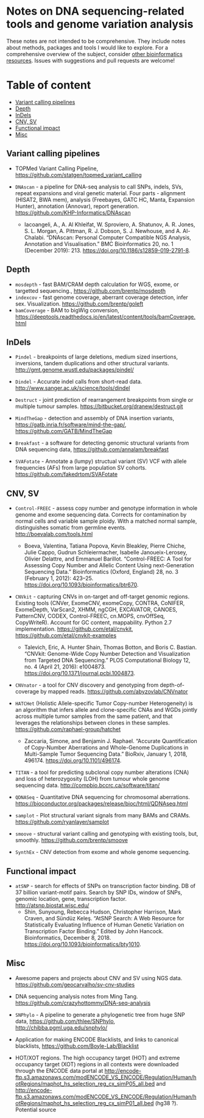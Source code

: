 # Notes on DNA sequencing-related tools and genome variation analysis

These notes are not intended to be comprehensive. They include notes about methods, packages and tools I would like to explore. For a comprehensive overview of the subject, consider [other bioinformatics resources](https://github.com/mdozmorov/blogs/tree/master/Bioinformatics). Issues with suggestions and pull requests are welcome!

# Table of content

* [Variant calling pipelines](#variant-calling-pipelines)
* [Depth](#depth)
* [InDels](#indels)
* [CNV, SV](#cnv--sv)
* [Functional impact](#functional-impact)
* [Misc](#misc)

## Variant calling pipelines

- TOPMed Variant Calling Pipeline, https://github.com/statgen/topmed_variant_calling

- `DNAscan` - a pipeline for DNA-seq analysis to call SNPs, indels, SVs, repeat expansions and viral genetic material. Four parts - alignment (HISAT2, BWA mem), analysis (Freebayes, GATC HC, Manta, Expansion Hunter), annotation (Annovar), report generation. https://github.com/KHP-Informatics/DNAscan
    - Iacoangeli, A., A. Al Khleifat, W. Sproviero, A. Shatunov, A. R. Jones, S. L. Morgan, A. Pittman, R. J. Dobson, S. J. Newhouse, and A. Al-Chalabi. “DNAscan: Personal Computer Compatible NGS Analysis, Annotation and Visualisation.” BMC Bioinformatics 20, no. 1 (December 2019): 213. https://doi.org/10.1186/s12859-019-2791-8.


## Depth

- `mosdepth` - fast BAM/CRAM depth calculation for WGS, exome, or targetted sequencing., https://github.com/brentp/mosdepth
- `indexcov` - fast genome coverage, aberrant coverage detection, infer sex. Visualization. https://github.com/brentp/goleft
- `bamCoverage` - BAM to bigWig conversion, https://deeptools.readthedocs.io/en/latest/content/tools/bamCoverage.html


## InDels

- `Pindel` - breakpoints of large deletions, medium sized insertions, inversions, tandem duplications and other structural variants. http://gmt.genome.wustl.edu/packages/pindel/

- `Dindel` - Accurate indel calls from short-read data. http://www.sanger.ac.uk/science/tools/dindel

- `Destruct` - joint prediction of rearrangement breakpoints from single or multiple tumour samples. https://bitbucket.org/dranew/destruct.git

- `MindTheGap` - detection and assembly of DNA insertion variants, https://gatb.inria.fr/software/mind-the-gap/, https://github.com/GATB/MindTheGap

- `Breakfast` - a software for detecting genomic structural variants from DNA sequencing data, https://github.com/annalam/breakfast

- `SVAFotate` - Annotate a (lumpy) structual variant (SV) VCF with allele frequencies (AFs) from large population SV cohorts. https://github.com/fakedrtom/SVAFotate


## CNV, SV

- `Control-FREEC` - assess copy number and genotype information in whole genome and exome sequencing data. Corrects for contamination by normal cells and variable sample ploidy. With a matched normal sample, distinguishes somatic from germline events. http://boevalab.com/tools.html
    - Boeva, Valentina, Tatiana Popova, Kevin Bleakley, Pierre Chiche, Julie Cappo, Gudrun Schleiermacher, Isabelle Janoueix-Lerosey, Olivier Delattre, and Emmanuel Barillot. “Control-FREEC: A Tool for Assessing Copy Number and Allelic Content Using next-Generation Sequencing Data.” Bioinformatics (Oxford, England) 28, no. 3 (February 1, 2012): 423–25. https://doi.org/10.1093/bioinformatics/btr670.

- `CNVkit` - capturing CNVs in on-target and off-target genomic regions. Existing tools (CNVer, ExomeCNV, exomeCopy, CONTRA, CoNIFER, ExomeDepth, VarScan2, XHMM, ngCGH, EXCAVATOR, CANOES, PatternCNV, CODEX, Control-FREEC, cn.MOPS, cnvOffSeq, CopyWriteR). Account for GC content, mappability. Python 2.7 implementation. https://github.com/etal/cnvkit, https://github.com/etal/cnvkit-examples
    - Talevich, Eric, A. Hunter Shain, Thomas Botton, and Boris C. Bastian. “CNVkit: Genome-Wide Copy Number Detection and Visualization from Targeted DNA Sequencing.” PLOS Computational Biology 12, no. 4 (April 21, 2016): e1004873. https://doi.org/10.1371/journal.pcbi.1004873.

- `CNVnator` - a tool for CNV discovery and genotyping from depth-of-coverage by mapped reads. https://github.com/abyzovlab/CNVnator

- `HATCHet` (Holistic Allele-specific Tumor Copy-number Heterogeneity) is an algorithm that infers allele and clone-specific CNAs and WGDs jointly across multiple tumor samples from the same patient, and that leverages the relationships between clones in these samples. https://github.com/raphael-group/hatchet
    - Zaccaria, Simone, and Benjamin J. Raphael. “Accurate Quantification of Copy-Number Aberrations and Whole-Genome Duplications in Multi-Sample Tumor Sequencing Data.” BioRxiv, January 1, 2018, 496174. https://doi.org/10.1101/496174.

- `TITAN` - a tool for predicting subclonal copy number alterations (CNA) and loss of heterozygosity (LOH) from tumour whole genome sequencing data. http://compbio.bccrc.ca/software/titan/

- `QDNASeq` - Quantitative DNA sequencing for chromosomal aberrations. https://bioconductor.org/packages/release/bioc/html/QDNAseq.html

- `samplot` - Plot structural variant signals from many BAMs and CRAMs. https://github.com/ryanlayer/samplot

- `smoove` - structural variant calling and genotyping with existing tools, but, smoothly. https://github.com/brentp/smoove

- `SynthEx` - CNV detection from exome and whole genome sequencing.


## Functional impact

- `atSNP` - search for effects of SNPs on transcription factor binding. DB of 37 billion variant-motif pairs. Search by SNP IDs, window of SNPs, genomic location, gene, transcription factor. http://atsnp.biostat.wisc.edu/
    - Shin, Sunyoung, Rebecca Hudson, Christopher Harrison, Mark Craven, and Sündüz Keleş. “AtSNP Search: A Web Resource for Statistically Evaluating Influence of Human Genetic Variation on Transcription Factor Binding.” Edited by John Hancock. Bioinformatics, December 8, 2018. https://doi.org/10.1093/bioinformatics/bty1010.


## Misc

- Awesome papers and projects about CNV and SV using NGS data. https://github.com/geocarvalho/sv-cnv-studies

- DNA sequencing analysis notes from Ming Tang. https://github.com/crazyhottommy/DNA-seq-analysis

- `SNPhylo` - A pipeline to generate a phylogenetic tree from huge SNP data, https://github.com/thlee/SNPhylo, http://chibba.pgml.uga.edu/snphylo/

- Application for making ENCODE Blacklists, and links to canonical blacklists, https://github.com/Boyle-Lab/Blacklist

- HOT/XOT regions. The high occupancy target (HOT) and extreme occupancy target (XOT) regions in all contexts were downloaded through the ENCODE data portal at http://encode-ftp.s3.amazonaws.com/modENCODE_VS_ENCODE/Regulation/Human/hotRegions/maphot_hs_selection_reg_cx_simP05_all.bed and http://encode-ftp.s3.amazonaws.com/modENCODE_VS_ENCODE/Regulation/Human/hotRegions/maphot_hs_selection_reg_cx_simP01_all.bed (hg38 ?). Potential source